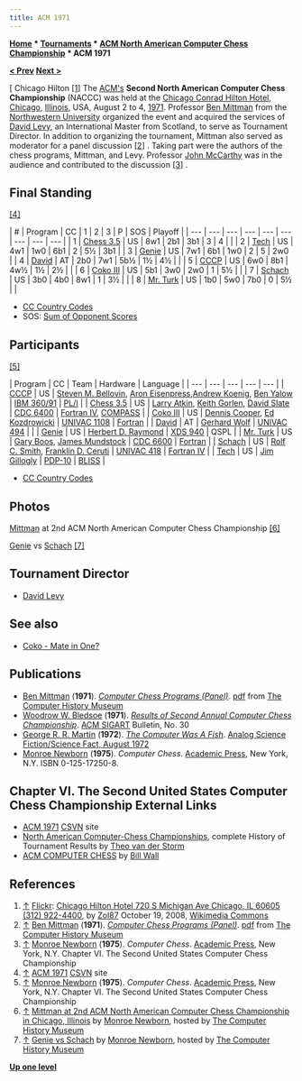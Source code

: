 ```yaml
---
title: ACM 1971
---
```

**[Home](Home "Home") * [Tournaments](Tournaments_and_Matches "Tournaments and Matches") * [ACM North American Computer Chess Championship](ACM_North_American_Computer_Chess_Championship "ACM North American Computer Chess Championship") * ACM 1971**

**[\< Prev](ACM_1970 "ACM 1970") [Next >](ACM_1972 "ACM 1972")**

\[ Chicago Hilton <a id="cite-note-1" href="#cite-ref-1">[1]</a>
The [ACM's](ACM "ACM") **Second North American Computer Chess Championship** (NACCC) was held at the [Chicago Conrad Hilton Hotel](https://en.wikipedia.org/wiki/Hilton_Chicago#The_Conrad_Hilton), [Chicago](https://en.wikipedia.org/wiki/Chicago), [Illinois](https://en.wikipedia.org/wiki/Illinois), USA, August 2 to 4, [1971](Timeline#1971 "Timeline"). Professor [Ben Mittman](Ben_Mittman "Ben Mittman") from the [Northwestern University](Northwestern_University "Northwestern University") organized the event and acquired the services of [David Levy](David_Levy "David Levy"), an International Master from Scotland, to serve as Tournament Director. In addition to organizing the tournament, Mittman also served as moderator for a panel discussion <a id="cite-note-2" href="#cite-ref-2">[2]</a> . Taking part were the authors of the chess programs, Mittman, and Levy. Professor [John McCarthy](John_McCarthy "John McCarthy") was in the audience and contributed to the discussion <a id="cite-note-3" href="#cite-ref-3">[3]</a> .

## Final Standing

<a id="cite-note-4" href="#cite-ref-4">[4]</a>

|  #
|  Program
|  CC
|  1
|  2
|  3
|  P
|  SOS
|  Playoff
|
| --- | --- | --- | --- | --- | --- | --- | --- | --- |
|  1
| [Chess 3.5](</Chess_(Program)> "Chess (Program)") |  US
|  8w1
|  2b1
|  3b1
|  3
|  4
|  |
|  2
| [Tech](Tech "Tech") |  US
|  4w1
|  1w0
|  6b1
|  2
|  5½
|  3b1
|
|  3
| [Genie](Genie "Genie") |  US
|  7w1
|  6b1
|  1w0
|  2
|  5
|  2w0
|
|  4
| [David](David "David") |  AT
|  2b0
|  7w1
|  5b½
|  1½
|  4½
|  |
|  5
| [CCCP](</CCCP_(US)> "CCCP (US)") |  US
|  6w0
|  8b1
|  4w½
|  1½
|  2½
|  |
|  6
| [Coko III](Coko "Coko") |  US
|  5b1
|  3w0
|  2w0
|  1
|  5½
|  |
|  7
| [Schach](</Schach_(US)> "Schach (US)") |  US
|  3b0
|  4b0
|  8w1
|  1
|  3½
|  |
|  8
| [Mr. Turk](Mr._Turk "Mr. Turk") |  US
|  1b0
|  5w0
|  7b0
|  0
|  5½
|  |

- [CC Country Codes](https://en.wikipedia.org/wiki/ISO_3166-1)
- SOS: [Sum of Opponent Scores](https://en.wikipedia.org/wiki/Buchholz_system)

## Participants

<a id="cite-note-5" href="#cite-ref-5">[5]</a>

|  Program
|  CC
|  Team
|  Hardware
|  Language
|
| --- | --- | --- | --- | --- |
| [CCCP](</CCCP_(US)> "CCCP (US)") |  US
| [Steven M. Bellovin](Steven_M._Bellovin "Steven M. Bellovin"), [Aron Eisenpress](Aron_Eisenpress "Aron Eisenpress"),[Andrew Koenig](Andrew_Koenig "Andrew Koenig"), [Ben Yalow](Ben_Yalow "Ben Yalow") | [IBM 360/91](IBM_360 "IBM 360") | [PL/I](index.php?title=PL_1&action=edit&redlink=1 "PL 1 (page does not exist)") |
| [Chess 3.5](</Chess_(Program)> "Chess (Program)") |  US
| [Larry Atkin](Larry_Atkin "Larry Atkin"), [Keith Gorlen](Keith_Gorlen "Keith Gorlen"), [David Slate](David_Slate "David Slate") | [CDC 6400](CDC_6600 "CDC 6600") | [Fortran IV](Fortran "Fortran"), [COMPASS](Assembly "Assembly") |
| [Coko III](Coko "Coko") |  US
| [Dennis Cooper](Dennis_Cooper "Dennis Cooper"), [Ed Kozdrowicki](Ed_Kozdrowicki "Ed Kozdrowicki") | [UNIVAC 1108](UNIVAC_1100 "UNIVAC 1100") | [Fortran](Fortran "Fortran") |
| [David](David "David") |  AT
| [Gerhard Wolf](Gerhard_Wolf "Gerhard Wolf") | [UNIVAC 494](UNIVAC_494 "UNIVAC 494") |  |
| [Genie](Genie "Genie") |  US
| [Herbert D. Raymond](Herbert_D._Raymond "Herbert D. Raymond") | [XDS 940](https://en.wikipedia.org/wiki/SDS_940) |  QSPL
|
| [Mr. Turk](Mr._Turk "Mr. Turk") |  US
| [Gary Boos](Gary_Boos "Gary Boos"), [James Mundstock](James_Mundstock "James Mundstock") | [CDC 6600](CDC_6600 "CDC 6600") | [Fortran](Fortran "Fortran") |
| [Schach](</Schach_(US)> "Schach (US)") |  US
| [Rolf C. Smith](Rolf_C._Smith "Rolf C. Smith"), [Franklin D. Ceruti](Franklin_D._Ceruti "Franklin D. Ceruti") | [UNIVAC 418](UNIVAC_418 "UNIVAC 418") | [Fortran IV](Fortran "Fortran") |
| [Tech](Tech "Tech") |  US
| [Jim Gillogly](James_Gillogly "James Gillogly") | [PDP-10](PDP-10 "PDP-10") | [BLISS](https://en.wikipedia.org/wiki/BLISS) |

- [CC Country Codes](https://en.wikipedia.org/wiki/ISO_3166-1)

## Photos

[](http://www.computerhistory.org/chess/full_record.php?iid=stl-430b9bbe13911)
[Mittman](Ben_Mittman "Ben Mittman") at 2nd ACM North American Computer Chess Championship <a id="cite-note-6" href="#cite-ref-6">[6]</a>

[](http://www.computerhistory.org/chess/full_record.php?iid=stl-430b9bbdf4190)
[Genie](Genie "Genie") vs [Schach](</Schach_(US)> "Schach (US)") <a id="cite-note-7" href="#cite-ref-7">[7]</a>

## Tournament Director

- [David Levy](David_Levy "David Levy")

## See also

- [Coko - Mate in One?](Coko#MateBug "Coko")

## Publications

- [Ben Mittman](Ben_Mittman "Ben Mittman") (**1971**). *[Computer Chess Programs (Panel)](http://www.computerhistory.org/chess/full_record.php?iid=doc-431614f6d1ee8)*. [pdf](http://archive.computerhistory.org/projects/chess/related_materials/text/3-1%20and%203-3.computer_chess_panel.mittman/3-1%20and%203-3.computer_chess_panel.mittman_etc.1971.ACM.062303021.pdf) from [The Computer History Museum](The_Computer_History_Museum "The Computer History Museum")
- [Woodrow W. Bledsoe](Woodrow_W._Bledsoe "Woodrow W. Bledsoe") (**1971**). *[Results of Second Annual Computer Chess Championship](http://dl.acm.org/citation.cfm?id=1056574.1056576&coll=DL&dl=GUIDE&CFID=124559637&CFTOKEN=13928625)*. [ACM SIGART](ACM#SIG "ACM") Bulletin, No. 30
- [George R. R. Martin](Category:George_R._R._Martin "Category:George R. R. Martin") (**1972**). *[The Computer Was A Fish](</CCCP_(US)#TheComputerWasAFish> "CCCP (US)")*. [Analog Science Fiction/Science Fact, August 1972](http://www.isfdb.org/cgi-bin/pl.cgi?57064)
- [Monroe Newborn](Monroe_Newborn "Monroe Newborn") (**1975**). *Computer Chess*. [Academic Press](https://en.wikipedia.org/wiki/Academic_Press), New York, N.Y. ISBN 0-125-17250-8.

## Chapter VI. The Second United States Computer Chess Championship External Links

- [ACM 1971](http://www.csvn.nl/index.php/historie/computer-computer/84-acm-1971) [CSVN](CSVN "CSVN") site
- [North American Computer-Chess Championships](http://old.csvn.nl/ncc_hist.html), complete History of Tournament Results by [Theo van der Storm](Theo_van_der_Storm "Theo van der Storm")
- [ACM COMPUTER CHESS](http://ed-thelen.org/comp-hist/ACM-ComputerChessWall.html) by [Bill Wall](index.php?title=Bill_Wall&action=edit&redlink=1 "Bill Wall (page does not exist)")

## References

1. <a id="cite-ref-1" href="#cite-note-1">↑</a> [Flickr](https://en.wikipedia.org/wiki/Flickr): [Chicago Hilton Hotel 720 S Michigan Ave Chicago, IL 60605 (312) 922-4400](http://www.flickr.com/photos/54499054@N00/2978645347), by [Zol87](https://www.flickr.com/people/54499054@N00) October 19, 2008, [Wikimedia Commons](https://en.wikipedia.org/wiki/Wikimedia_Commons)
1. <a id="cite-ref-2" href="#cite-note-2">↑</a> [Ben Mittman](Ben_Mittman "Ben Mittman") (**1971**). *[Computer Chess Programs (Panel)](http://www.computerhistory.org/chess/full_record.php?iid=doc-431614f6d1ee8)*. [pdf](http://archive.computerhistory.org/projects/chess/related_materials/text/3-1%20and%203-3.computer_chess_panel.mittman/3-1%20and%203-3.computer_chess_panel.mittman_etc.1971.ACM.062303021.pdf) from [The Computer History Museum](The_Computer_History_Museum "The Computer History Museum")
1. <a id="cite-ref-3" href="#cite-note-3">↑</a> [Monroe Newborn](Monroe_Newborn "Monroe Newborn") (**1975**). *Computer Chess*. [Academic Press](https://en.wikipedia.org/wiki/Academic_Press), New York, N.Y. Chapter VI. The Second United States Computer Chess Championship
1. <a id="cite-ref-4" href="#cite-note-4">↑</a> [ACM 1971](http://www.csvn.nl/index.php/historie/computer-computer/84-acm-1971) [CSVN](CSVN "CSVN") site
1. <a id="cite-ref-5" href="#cite-note-5">↑</a> [Monroe Newborn](Monroe_Newborn "Monroe Newborn") (**1975**). *Computer Chess*. [Academic Press](https://en.wikipedia.org/wiki/Academic_Press), New York, N.Y. Chapter VI. The Second United States Computer Chess Championship
1. <a id="cite-ref-6" href="#cite-note-6">↑</a> [Mittman at 2nd ACM North American Computer Chess Championship in Chicago, Illinois](http://www.computerhistory.org/chess/full_record.php?iid=stl-430b9bbe13911) by [Monroe Newborn](Monroe_Newborn "Monroe Newborn"), hosted by [The Computer History Museum](The_Computer_History_Museum "The Computer History Museum")
1. <a id="cite-ref-7" href="#cite-note-7">↑</a> [Genie vs Schach](http://www.computerhistory.org/chess/full_record.php?iid=stl-430b9bbdf4190) by [Monroe Newborn](Monroe_Newborn "Monroe Newborn"), hosted by [The Computer History Museum](The_Computer_History_Museum "The Computer History Museum")

**[Up one level](ACM_North_American_Computer_Chess_Championship "ACM North American Computer Chess Championship")**

